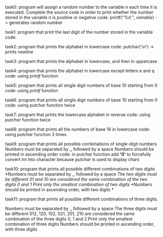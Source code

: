 task0: program will assign a random number to the variable n each time it is executed. Complete the source code in order to print whether the number stored in the variable n is positive or negative
code: printf("%d ", _variable_) -> generates random number

task1: program that print the last digit of the number stored in the variable
code:

task2: program that prints the alphabet in lowercase
code: putchar('\n') -> prints newline

task3: program that prints the alphabet in lowercase, and then in uppercase

task4: program that prints the alphabet in lowercase except letters e and q
code: using _printf_ function

task5: program that prints all single digit numbers of base 10 starting from 0
code: using _printf_ function

task6: program that prints all single digit numbers of base 10 starting from 0
code: using _putchar_ function twice

task7: program that prints the lowercase alphabet in reverse
code: using _putchar_ function twice

task8: program that prints all the numbers of base 16 in lowercase
code: using _putchar_ function 3 times

task9: program that prints all possible combinations of single-digit numbers
Numbers must be separated by ,, followed by a space
Numbers should be printed in ascending order
code: in _putchar_ function add **'0'** to forcefully convert int into character
	because _putchar_ is used to display chars

task10: program that prints all possible different combinations of two digits
*Numbers must be separated by ,, followed by a space
*The two digits must be different*
*01 and 10 are considered the same combination of the two digits 0 and 1*
*Print only the smallest combination of two digits*
*Numbers should be printed in ascending order, with two digits *

task11: program that prints all possible different combinations of three digits.

Numbers must be separated by ,, followed by a space
The three digits must be different
012, 120, 102, 021, 201, 210 are considered the same combination of the three digits 0, 1 and 2
Print only the smallest combination of three digits
Numbers should be printed in ascending order, with three digits
